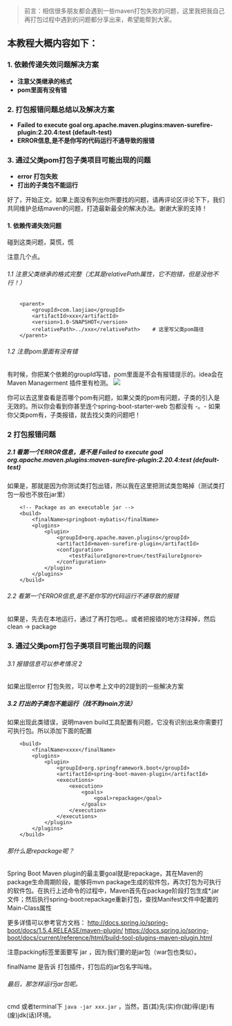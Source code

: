>前言：相信很多朋友都会遇到一些maven打包失败的问题，这里我把我自己再打包过程中遇到的问题都分享出来，希望能帮到大家。

##  本教程大概内容如下：
###  1. 依赖传递失效问题解决方案
* **注意父类继承的格式**
* **pom里面有没有错**
###  2. 打包报错问题总结以及解决方案
* **Failed to execute goal org.apache.maven.plugins:maven-surefire-plugin:2.20.4:test (default-test)**
* **ERROR信息,是不是你写的代码运行不通导致的报错**
###  3. 通过父类pom打包子类项目可能出现的问题
* **error 打包失败**
* **打出的子类包不能运行**


好了，开始正文。如果上面没有列出你所要找的问题，请再评论区评论下下，我们共同维护总结maven的问题，打造最新最全的解决办法。谢谢大家的支持！

####   1. 依赖传递失效问题

碰到这类问题，莫慌，慌

注意几个点。

######  1.1 注意父类继承的格式完整（尤其是relativePath属性，它不抱错，但是没他不行！）

```
	<parent>
		<groupId>com.laojiao</groupId>
		<artifactId>xxx</artifactId>
		<version>1.0-SNAPSHOT</version>
		<relativePath>../xxx</relativePath>    # 这里写父类pom路径
	</parent>
```
######  1.2 注意pom里面有没有错

有时候，你把某个依赖的groupId写错，pom里面是不会有报错提示的。idea会在Maven Managerment 插件里有检测。
![](https://upload-images.jianshu.io/upload_images/5786888-1a97d5819c28ea2e.png?imageMogr2/auto-orient/strip%7CimageView2/2/w/1240)

你可以去这里查看是否哪个pom有问题，如果父类的pom有问题，子类的引入是无效的。所以你会看到你甚至连个spring-boot-starter-web 包都没有 -。-   如果你父类pom有，子类报错，就去找父类的问题吧！

###  2 打包报错问题

#####   2.1 看第一个ERROR信息，是不是 Failed to execute goal org.apache.maven.plugins:maven-surefire-plugin:2.20.4:test (default-test)

如果是，那就是因为你测试类打包出错，所以我在这里把测试类忽略掉（测试类打包一般也不放在jar里）

```
	<!-- Package as an executable jar -->
	<build>
		<finalName>springboot-mybatis</finalName>
		<plugins>
			<plugin>
				<groupId>org.apache.maven.plugins</groupId>
				<artifactId>maven-surefire-plugin</artifactId>
				<configuration>
					<testFailureIgnore>true</testFailureIgnore>
				</configuration>
			</plugin>
		</plugins>
	</build>
```
######  2.2 看第一个ERROR信息,是不是你写的代码运行不通导致的报错

如果是，先去在本地运行，通过了再打包吧。。或者把报错的地方注释掉，然后 clean -> package


###  3. 通过父类pom打包子类项目可能出现的问题

######  3.1 报错信息可以参考情况 2
如果出现error 打包失败，可以参考上文中的2提到的一些解决方案
#####   3.2 打出的子类包不能运行（找不到main方法）
如果出现此类错误，说明maven  build工具配置有问题，它没有识别出来你需要打可执行包。所以添加下面的配置

```
	<build>
		<finalName>xxxx</finalName>
		<plugins>
			<plugin>
				<groupId>org.springframework.boot</groupId>
				<artifactId>spring-boot-maven-plugin</artifactId>
				<executions>
					<execution>
						<goals>
							<goal>repackage</goal>
						</goals>
					</execution>
				</executions>
			</plugin>
		</plugins>
	</build>
```

######  那什么是repackage呢？
Spring Boot Maven plugin的最主要goal就是repackage，其在Maven的package生命周期阶段，能够将mvn package生成的软件包，再次打包为可执行的软件包。在执行上述命令的过程中，Maven首先在package阶段打包生成*.jar文件；然后执行spring-boot:repackage重新打包，查找Manifest文件中配置的Main-Class属性

更多详情可以参考官方文档：
http://docs.spring.io/spring-boot/docs/1.5.4.RELEASE/maven-plugin/
https://docs.spring.io/spring-boot/docs/current/reference/html/build-tool-plugins-maven-plugin.html

注意packing标签里面要写 jar ，因为我们要的是jar包（war包也类似）。

finalName 是告诉 打包插件，打包后的jar包名字叫啥。

######  最后，那怎样运行jar包呢。
cmd 或者terminal下 `java -jar xxx.jar` ，当然，首(其)先(实)你(就)得(是)有(废)jdk(话)环境。
